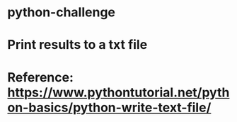 # python-challenge

# Print results to a txt file
# Reference: https://www.pythontutorial.net/python-basics/python-write-text-file/
